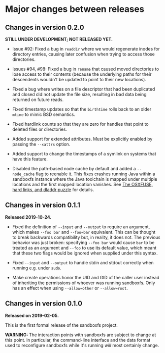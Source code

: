 # Major changes between releases

## Changes in version 0.2.0

**STILL UNDER DEVELOPMENT; NOT RELEASED YET.**

* Issue #92: Fixed a bug in `readdir` where we would regenerate inodes for
  directory entries, causing later confusion when trying to access those directories.

* Issues #94, #98: Fixed a bug in `rename` that caused moved directories to
  lose access to their contents (because the underlying paths for their
  descendents wouldn't be updated to point to their new locations).

* Fixed a bug where writes on a file descriptor that had been duplicated and
  closed did not update the file size, resulting in bad data being returned
  on future reads.

* Fixed timestamp updates so that the `birthtime` rolls back to an older
  `mtime` to mimic BSD semantics.

* Fixed hardlink counts so that they are zero for handles that point to
  deleted files or directories.

* Added support for extended attributes.  Must be explicitly enabled by passing
  the `--xattrs` option.

* Added support to change the timestamps of a symlink on systems that have
  this feature.

* Disabled the path-based node cache by default and added a `--node_cache`
  flag to reenable it. This fixes crashes running Java within a sandboxfs
  instance where the Java toolchain is mapped under multiple locations and
  the first mapped location vanishes. See [The OSXFUSE, hard links, and dladdr
  puzzle](https://jmmv.dev/2020/01/osxfuse-hardlinks-dladdr.html) for details.

## Changes in version 0.1.1

**Released 2019-10-24.**

* Fixed the definition of `--input` and `--output` to require an argument,
  which makes `--foo bar` and `--foo=bar` equivalent.  This can be thought to
  break backwards compatibility but, in reality, it does not.  The previous
  behavior was just broken: specifying `--foo bar` would cause `bar` to be
  treated as an argument and `--foo` to use its default value, which meant
  that these two flags would be ignored when supplied under this syntax.

* Fixed `--input` and `--output` to handle stdin and stdout correctly when
  running e.g. under `sudo`.

* Make create operations honor the UID and GID of the caller user instead of
  inheriting the permissions of whoever was running sandboxfs.  Only has an
  effect when using `--allow=other` or `--allow=root`.

## Changes in version 0.1.0

**Released on 2019-02-05.**

This is the first formal release of the sandboxfs project.

**WARNING:** The interaction points with sandboxfs are subject to change at this
point.  In particular, the command-line interface and the data format used to
reconfigure sandboxfs while it's running *will* most certainly change.
